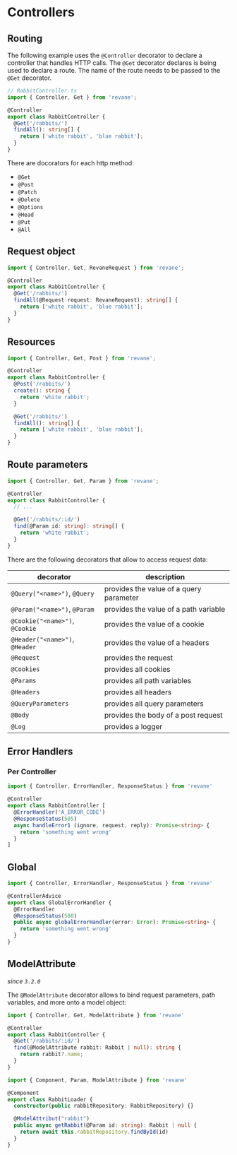 # Controllers

## Routing

The following example uses the `@Controller` decorator to declare a controller
that handles HTTP calls. The `@Get` decorator declares is being used to declare
a route. The name of the route needs to be passed to the `@Get` decorator.

```ts
// RabbitController.ts
import { Controller, Get } from 'revane';

@Controller
export class RabbitController {
  @Get('/rabbits/')
  findAll(): string[] {
    return ['white rabbit', 'blue rabbit'];
  }
}
```

There are docorators for each http method:

* `@Get`
* `@Post`
* `@Patch`
* `@Delete`
* `@Options`
* `@Head`
* `@Put`
* `@All`

## Request object

```ts
import { Controller, Get, RevaneRequest } from 'revane';

@Controller
export class RabbitController {
  @Get('/rabbits/')
  findAll(@Request request: RevaneRequest): string[] {
    return ['white rabbit', 'blue rabbit'];
  }
}
```

## Resources

```ts
import { Controller, Get, Post } from 'revane';

@Controller
export class RabbitController {
  @Post('/rabbits/')
  create(): string {
    return 'white rabbit';
  }

  @Get('/rabbits/')
  findAll(): string[] {
    return ['white rabbit', 'blue rabbit'];
  }
}
```

## Route parameters

```ts
import { Controller, Get, Param } from 'revane';

@Controller
export class RabbitController {
  // ...

  @Get('/rabbits/:id/')
  find(@Param id: string): string[] {
    return 'white rabbit';
  }
}
```

There are the following decorators that allow to access request data:

| decorator                      | description                             |
|--------------------------------|-----------------------------------------|
| `@Query("<name>")`, `@Query`   | provides the value of a query parameter |
| `@Param("<name>")`, `@Param`   | provides the value of a path variable   |
| `@Cookie("<name>")`, `@Cookie` | provides the value of a cookie          |
| `@Header("<name>")`, `@Header` | provides the value of a headers         |
| `@Request`                     | provides the request                    |
| `@Cookies`                     | provides all cookies                    |
| `@Params`                      | provides all path variables             |
| `@Headers`                     | provides all headers                    |
| `@QueryParameters`             | provides all query parameters           |
| `@Body`                        | provides the body of a post request     |
| `@Log`                         | provides a logger                       |

## Error Handlers

### Per Controller

```ts
import { Controller, ErrorHandler, ResponseStatus } from 'revane'

@Controller
export class RabbitController [
  @ErrorHandler('A_ERROR_CODE') 
  @ResponseStatus(505)
  async handleError1 (ignore, request, reply): Promise<string> {
    return 'something went wrong'
  }
]
```

## Global

```ts
import { Controller, ErrorHandler, ResponseStatus } from 'revane'

@ControllerAdvice
export class GlobalErrorHandler {
  @ErrorHandler
  @ResponseStatus(500)
  public async globalErrorHandler(error: Error): Promise<string> {
    return 'something went wrong'
  }
}
```

## ModelAttribute

*since `3.2.0`*

The `@ModelAttribute` decorator allows to bind request parameters, path variables, and more onto a model object:

```ts
import { Controller, Get, ModelAttribute } from 'revane'

@Controller
export class RabbitController {
  @Get('/rabbits/:id/')
  find(@ModelAttribute rabbit: Rabbit | null): string {
    return rabbit?.name;
  }
}
```

```ts
import { Component, Param, ModelAttribute } from 'revane'

@Component
export class RabbitLoader {
  constructor(public rabbitRepository: RabbitRepository) {}

  @ModelAttribut("rabbit")
  public async getRabbit(@Param id: string): Rabbit | null {
    return await this.rabbitRepository.findById(id)
  }
}
```